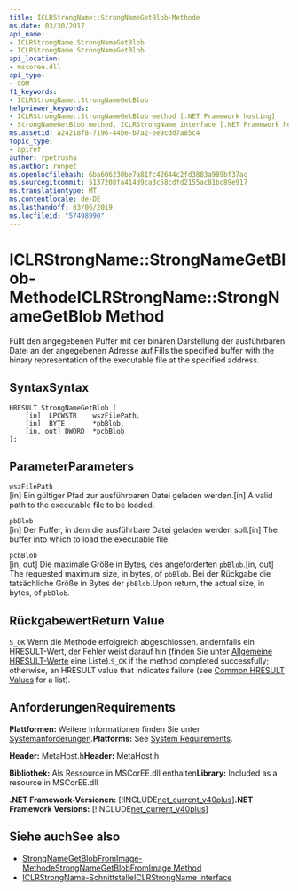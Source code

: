 ```yaml
---
title: ICLRStrongName::StrongNameGetBlob-Methode
ms.date: 03/30/2017
api_name:
- ICLRStrongName.StrongNameGetBlob
- ICLRStrongName.StrongNameGetBlob
api_location:
- mscoree.dll
api_type:
- COM
f1_keywords:
- ICLRStrongName::StrongNameGetBlob
helpviewer_keywords:
- ICLRStrongName::StrongNameGetBlob method [.NET Framework hosting]
- StrongNameGetBlob method, ICLRStrongName interface [.NET Framework hosting]
ms.assetid: a24218f8-7196-44be-b7a2-ee9cdd7a85c4
topic_type:
- apiref
author: rpetrusha
ms.author: ronpet
ms.openlocfilehash: 6ba606230be7a81fc42644c2fd3883a989bf37ac
ms.sourcegitcommit: 5137208fa414d9ca3c58cdfd2155ac81bc89e917
ms.translationtype: MT
ms.contentlocale: de-DE
ms.lasthandoff: 03/06/2019
ms.locfileid: "57498990"
---
```

# <a name="iclrstrongnamestrongnamegetblob-method"></a><span data-ttu-id="f5c07-102">ICLRStrongName::StrongNameGetBlob-Methode</span><span class="sxs-lookup"><span data-stu-id="f5c07-102">ICLRStrongName::StrongNameGetBlob Method</span></span>
<span data-ttu-id="f5c07-103">Füllt den angegebenen Puffer mit der binären Darstellung der ausführbaren Datei an der angegebenen Adresse auf.</span><span class="sxs-lookup"><span data-stu-id="f5c07-103">Fills the specified buffer with the binary representation of the executable file at the specified address.</span></span>  
  
## <a name="syntax"></a><span data-ttu-id="f5c07-104">Syntax</span><span class="sxs-lookup"><span data-stu-id="f5c07-104">Syntax</span></span>  
  
```  
HRESULT StrongNameGetBlob (  
    [in]  LPCWSTR    wszFilePath,  
    [in]  BYTE       *pbBlob,  
    [in, out] DWORD  *pcbBlob  
);  
```  
  
## <a name="parameters"></a><span data-ttu-id="f5c07-105">Parameter</span><span class="sxs-lookup"><span data-stu-id="f5c07-105">Parameters</span></span>  
 `wszFilePath`  
 <span data-ttu-id="f5c07-106">[in] Ein gültiger Pfad zur ausführbaren Datei geladen werden.</span><span class="sxs-lookup"><span data-stu-id="f5c07-106">[in] A valid path to the executable file to be loaded.</span></span>  
  
 `pbBlob`  
 <span data-ttu-id="f5c07-107">[in] Der Puffer, in dem die ausführbare Datei geladen werden soll.</span><span class="sxs-lookup"><span data-stu-id="f5c07-107">[in] The buffer into which to load the executable file.</span></span>  
  
 `pcbBlob`  
 <span data-ttu-id="f5c07-108">[in, out] Die maximale Größe in Bytes, des angeforderten `pbBlob`.</span><span class="sxs-lookup"><span data-stu-id="f5c07-108">[in, out] The requested maximum size, in bytes, of `pbBlob`.</span></span> <span data-ttu-id="f5c07-109">Bei der Rückgabe die tatsächliche Größe in Bytes der `pbBlob`.</span><span class="sxs-lookup"><span data-stu-id="f5c07-109">Upon return, the actual size, in bytes, of `pbBlob`.</span></span>  
  
## <a name="return-value"></a><span data-ttu-id="f5c07-110">Rückgabewert</span><span class="sxs-lookup"><span data-stu-id="f5c07-110">Return Value</span></span>  
 <span data-ttu-id="f5c07-111">`S_OK` Wenn die Methode erfolgreich abgeschlossen. andernfalls ein HRESULT-Wert, der Fehler weist darauf hin (finden Sie unter [Allgemeine HRESULT-Werte](https://go.microsoft.com/fwlink/?LinkId=213878) eine Liste).</span><span class="sxs-lookup"><span data-stu-id="f5c07-111">`S_OK` if the method completed successfully; otherwise, an HRESULT value that indicates failure (see [Common HRESULT Values](https://go.microsoft.com/fwlink/?LinkId=213878) for a list).</span></span>  
  
## <a name="requirements"></a><span data-ttu-id="f5c07-112">Anforderungen</span><span class="sxs-lookup"><span data-stu-id="f5c07-112">Requirements</span></span>  
 <span data-ttu-id="f5c07-113">**Plattformen:** Weitere Informationen finden Sie unter [Systemanforderungen](../../../../docs/framework/get-started/system-requirements.md).</span><span class="sxs-lookup"><span data-stu-id="f5c07-113">**Platforms:** See [System Requirements](../../../../docs/framework/get-started/system-requirements.md).</span></span>  
  
 <span data-ttu-id="f5c07-114">**Header:** MetaHost.h</span><span class="sxs-lookup"><span data-stu-id="f5c07-114">**Header:** MetaHost.h</span></span>  
  
 <span data-ttu-id="f5c07-115">**Bibliothek:** Als Ressource in MSCorEE.dll enthalten</span><span class="sxs-lookup"><span data-stu-id="f5c07-115">**Library:** Included as a resource in MSCorEE.dll</span></span>  
  
 <span data-ttu-id="f5c07-116">**.NET Framework-Versionen:** [!INCLUDE[net_current_v40plus](../../../../includes/net-current-v40plus-md.md)]</span><span class="sxs-lookup"><span data-stu-id="f5c07-116">**.NET Framework Versions:** [!INCLUDE[net_current_v40plus](../../../../includes/net-current-v40plus-md.md)]</span></span>  
  
## <a name="see-also"></a><span data-ttu-id="f5c07-117">Siehe auch</span><span class="sxs-lookup"><span data-stu-id="f5c07-117">See also</span></span>
- [<span data-ttu-id="f5c07-118">StrongNameGetBlobFromImage-Methode</span><span class="sxs-lookup"><span data-stu-id="f5c07-118">StrongNameGetBlobFromImage Method</span></span>](../../../../docs/framework/unmanaged-api/hosting/iclrstrongname-strongnamegetblobfromimage-method.md)
- [<span data-ttu-id="f5c07-119">ICLRStrongName-Schnittstelle</span><span class="sxs-lookup"><span data-stu-id="f5c07-119">ICLRStrongName Interface</span></span>](../../../../docs/framework/unmanaged-api/hosting/iclrstrongname-interface.md)
